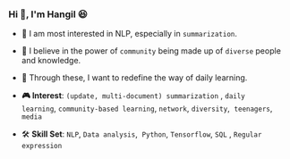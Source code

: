 ### Hi 👋, I'm Hangil :laughing:
- 📰 I am most interested in NLP, especially in `summarization`.
- 👫 I believe in the power of `community` being made up of `diverse` people and knowledge.
- 🏁 Through these, I want to redefine the way of daily learning.
- **🎮 Interest**: `(update, multi-document) summarization` , `daily learning`, `community-based learning`, `network`, `diversity`,  `teenagers`, `media`

- 🛠 **Skill Set**: `NLP`, `Data analysis`,  `Python`, `Tensorflow`, `SQL` , `Regular expression`
    
<!--
![Uoneway's github stats](https://github-readme-stats.vercel.app/api?username=uoneway&hide_title=True&count_private=True&line_height=20&show_icons=true)
-->
